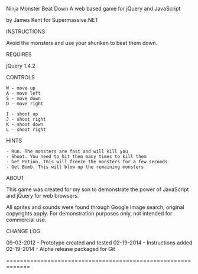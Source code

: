 
 Ninja Monster Beat Down
 A web based game for jQuery and JavaScript
                                                           
 by James Kent for Supermassive.NET


 INSTRUCTIONS
 
 Avoid the monsters and use your shuriken to beat them down.
 
 REQUIRES
 
 jQuery 1.4.2
 
 CONTROLS
 
	W - move up
	A - move left
	S - move down
	D - move right
	
	I - shoot up
	J - shoot right
	K - shoot down
	L - shoot right
	
 HINTS
	
	- Run. The monsters are fast and will kill you
	- Shoot. You need to hit them many times to kill them
	- Get Potion. This will freeze the monsters for a few seconds
	- Get Bomb. This will blow up the remaining monsters
 
 ABOUT
 
 This game was created for my son to demonstrate the 
 power of JavaScript and jQuery for web browsers. 
 
 All sprites and sounds were found through Google Image 
 search, original copyrights apply. For demonstration 
 purposes only, not intended for commercial use. 
  
 CHANGE LOG

 09-03-2012 - Prototype created and tested
 02-19-2014 - Instructions added
 02-19-2014 - Alpha release packaged for Git
 
 ============================================================= 
